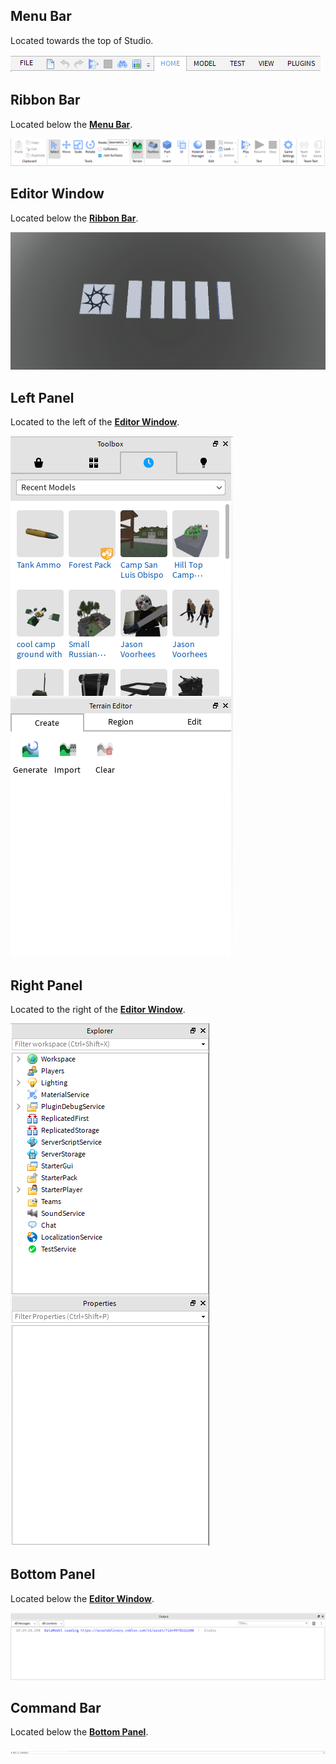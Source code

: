 ## Menu Bar

Located towards the top of Studio.

<img src="/img/glossary/Roblox-Studio-Menu-Bar.png" alt="Roblox Studio Menu Bar">

## Ribbon Bar

Located below the [**Menu Bar**](#menu-bar).

<img src="/img/glossary/Roblox-Studio-Ribbon-Bar.png" alt="Roblox Studio Ribbon Bar">

## Editor Window

Located below the [**Ribbon Bar**](#ribbon-bar).

<img src="/img/glossary/Roblox-Studio-Editor-Window.png" alt="Roblox Studio Editor Window">

## Left Panel

Located to the left of the [**Editor Window**](#editor-window).

<img src="/img/glossary/Roblox-Studio-Left-Panel.png" alt="Roblox Studio Left Panel">

## Right Panel

Located to the right of the [**Editor Window**](#editor-window).

<img src="/img/glossary/Roblox-Studio-Right-Panel.png" alt="Roblox Studio Right Panel">

## Bottom Panel

Located below the [**Editor Window**](#editor-window).

<img src="/img/glossary/Roblox-Studio-Bottom-Panel.png" alt="Roblox Studio Bottom Panel">

## Command Bar

Located below the [**Bottom Panel**](#bottom-panel).

<img src="/img/glossary/Roblox-Studio-Command-Bar.png" alt="Roblox Studio Command Bar">

